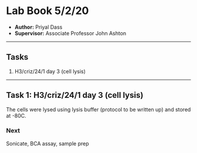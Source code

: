 # Lab Book 5/2/20
- **Author:** Priyal Dass
- **Supervisor:** Associate Professor John Ashton
------------------------------------------------------------------
## Tasks

1. H3/criz/24/1 day 3 (cell lysis)

------------------------------------------------------------------
## Task 1: H3/criz/24/1 day 3 (cell lysis)

The cells were lysed using lysis buffer (protocol to be written up) and stored at -80C.

### Next
Sonicate, BCA assay, sample prep
